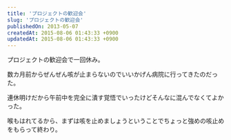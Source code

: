 ```yaml
---
title: 'プロジェクトの歓迎会'
slug: 'プロジェクトの歓迎会'
publishedOn: 2013-05-07
createdAt: 2015-08-06 01:43:33 +0900
updatedAt: 2015-08-06 01:43:33 +0900
---
```

プロジェクトの歓迎会で一回休み。

数カ月前からぜんぜん咳が止まらないのでいいかげん病院に行ってきたのだった。

連休明けだから午前中を完全に潰す覚悟でいったけどそんなに混んでなくてよかった。

喉もはれてるから、まずは咳を止めましょうということでちょっと強めの咳止めをもらって終わり。

